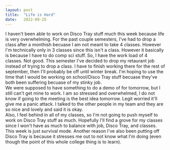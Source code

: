 ```yaml
---
layout: post
title:  "Life is Hard"
date:   2022-09-25
---
```

I haven't been able to work on Disco Tray stuff much this week because life is very overwhelming. For the past couple semesters, I've had to drop a class after a monthish becuase I am not meant to take 4 classes. However I'm technically only in 3 classes since this isn't a class. However it basically is because I have to do comp sci stuff. So, I have the work load of 4 classes. Not good. This semester I've decided to drop my retaurant job instead of trying to drop a class. I have to finish working there for the rest of september, then I'll probably be off until winter break. I'm hoping to use the time that I would be working on school/Disco Tray stuff becuase they've both been suffering becuase of my stinky job.  <br />
We were supposed to have something to do a demo of for tomorrow, but I still can't get mine to work. I am so stressed and overwhelmed, I do not know if going to the meeting is the best idea tomorrow. Legit worried it'll give me a panic attack. I talked to the other people in my team and they are so nice and lovely and said it is okay.  <br />
Also, I feel behind in all of my classes, so I'm not going to push myself to work on Disco Tray stuff as much. Hopefully I'll find a grove for my classes since I won't have as much to balance with job, Disco Tray, and classes. This week is just survival mode. Another reason I've also been putting off Disco Tray is because it stresses me out to not know what I'm doing (even though the point of this whole college thing is to learn). 
